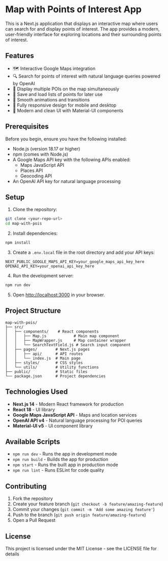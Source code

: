 # Map with Points of Interest App

This is a Next.js application that displays an interactive map where users can search for and display points of interest. The app provides a modern, user-friendly interface for exploring locations and their surrounding points of interest.

## Features
- 🗺️ Interactive Google Maps integration
- 🔍 Search for points of interest with natural language queries powered by OpenAI
- 📍 Display multiple POIs on the map simultaneously
- 💾 Save and load lists of points for later use
- 💫 Smooth animations and transitions
- 📱 Fully responsive design for mobile and desktop
- 🎨 Modern and clean UI with Material-UI components

## Prerequisites

Before you begin, ensure you have the following installed:
- Node.js (version 18.17 or higher)
- npm (comes with Node.js)
- A Google Maps API key with the following APIs enabled:
  - Maps JavaScript API
  - Places API
  - Geocoding API
- An OpenAI API key for natural language processing

## Setup

1. Clone the repository:
```bash
git clone <your-repo-url>
cd map-with-pois
```

2. Install dependencies:
```bash
npm install
```

3. Create a `.env.local` file in the root directory and add your API keys:
```
NEXT_PUBLIC_GOOGLE_MAPS_API_KEY=your_google_maps_api_key_here
OPENAI_API_KEY=your_openai_api_key_here
```

4. Run the development server:
```bash
npm run dev
```

5. Open [http://localhost:3000](http://localhost:3000) in your browser.

## Project Structure

```
map-with-pois/
├── src/
│   ├── components/    # React components
│   │   ├── Map.js            # Main map component
│   │   ├── MapWrapper.js     # Map container wrapper
│   │   └── SearchTextField.js # Search input component
│   ├── pages/        # Next.js pages
│   │   ├── api/      # API routes
│   │   └── index.js  # Main page
│   ├── styles/       # CSS styles
│   └── utils/        # Utility functions
├── public/           # Static files
└── package.json      # Project dependencies
```

## Technologies Used
- **Next.js 14** - Modern React framework for production
- **React 18** - UI library
- **Google Maps JavaScript API** - Maps and location services
- **OpenAI API v4** - Natural language processing for POI queries
- **Material-UI v5** - UI component library

## Available Scripts

- `npm run dev` - Runs the app in development mode
- `npm run build` - Builds the app for production
- `npm start` - Runs the built app in production mode
- `npm run lint` - Runs ESLint for code quality

## Contributing

1. Fork the repository
2. Create your feature branch (`git checkout -b feature/amazing-feature`)
3. Commit your changes (`git commit -m 'Add some amazing feature'`)
4. Push to the branch (`git push origin feature/amazing-feature`)
5. Open a Pull Request

## License

This project is licensed under the MIT License - see the LICENSE file for details
